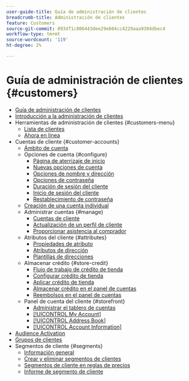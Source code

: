 ```yaml
---
user-guide-title: Guía de administración de clientes
breadcrumb-title: Administración de clientes
feature: Customers
source-git-commit: 093df1c806443dee29e604cc4229aaa9304dbec4
workflow-type: tm+mt
source-wordcount: '119'
ht-degree: 2%

---
```



# Guía de administración de clientes {#customers}

+ [Guía de administración de clientes](guide-overview.md)
+ [Introducción a la administración de clientes](customers-introduction.md)
+ Herramientas de administración de clientes {#customers-menu}
   + [Lista de clientes](customers-all.md)
   + [Ahora en línea](now-online.md)
+ Cuentas de cliente {#customer-accounts}
   + [Ámbito de cuenta](customer-account-scope.md)
   + Opciones de cuenta {#configure}
      + [Página de aterrizaje de inicio](login-landing-page.md)
      + [Nuevas opciones de cuenta](account-options-new.md)
      + [Opciones de nombre y dirección](name-address-options.md)
      + [Opciones de contraseña](password-options.md)
      + [Duración de sesión del cliente](customer-online-options.md)
      + [Inicio de sesión del cliente](customer-sign-in.md)
      + [Restablecimiento de contraseña](password-reset.md)
   + [Creación de una cuenta individual](account-create.md)
   + Administrar cuentas {#manage}
      + [Cuentas de cliente](manage-account.md)
      + [Actualización de un perfil de cliente](update-account.md)
      + [Proporcionar asistencia al comprador](login-as-customer.md)
   + Atributos del cliente {#attributes}
      + [Propiedades de atributo](attribute-properties.md)
      + [Atributos de dirección](address-attributes.md)
      + [Plantillas de direcciones](address-templates.md)
   + Almacenar crédito {#store-credit}
      + [Flujo de trabajo de crédito de tienda](store-credit.md)
      + [Configurar crédito de tienda](credit-configure.md)
      + [Aplicar crédito de tienda](store-credit-using.md)
      + [Almacenar crédito en el panel de cuentas](account-dashboard-store-credit.md)
      + [Reembolsos en el panel de cuentas](refunds-customer-account.md)
   + Panel de cuenta del cliente {#storefront}
      + [Administrar el tablero de cuentas](account-dashboard.md)
      + [[!UICONTROL My Account]](account-dashboard-my-account.md)
      + [[!UICONTROL Address Book]](account-dashboard-address-book.md)
      + [[!UICONTROL Account Information]](account-dashboard-account-information.md)
+ [Audience Activation](audience-activation.md)
+ [Grupos de clientes](customer-groups.md)
+ Segmentos de cliente {#segments}
   + [Información general](customer-segments.md)
   + [Crear y eliminar segmentos de clientes](customer-segment-create.md)
   + [Segmentos de cliente en reglas de precios](customer-segment-price-rule.md)
   + [Informe de segmento de cliente](customer-segment-reports.md)

